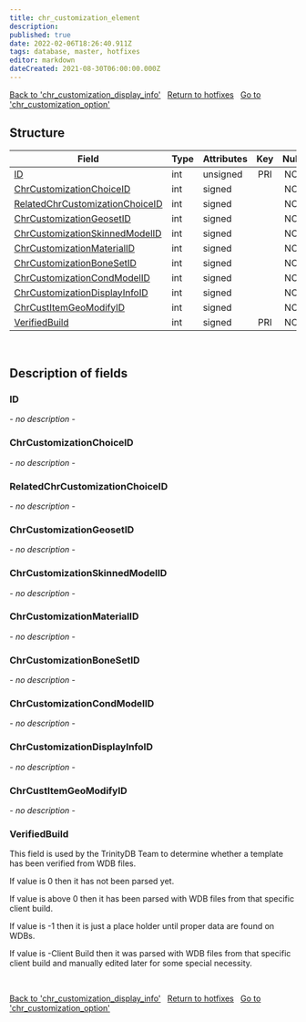 ```yaml
---
title: chr_customization_element
description: 
published: true
date: 2022-02-06T18:26:40.911Z
tags: database, master, hotfixes
editor: markdown
dateCreated: 2021-08-30T06:00:00.000Z
---
```


<a href="https://trinitycore.info/en/database/master/hotfixes/chr_customization_display_info" class="mt-5 v-btn v-btn--depressed v-btn--flat v-btn--outlined theme--light v-size--default darkblue--text text--lighten-3"><span class="v-btn__content"><i aria-hidden="true" class="v-icon notranslate v-icon--left mdi mdi-arrow-left theme--light"></i><span>Back to 'chr_customization_display_info'</span></span></a>&nbsp;&nbsp;&nbsp;<a href="https://trinitycore.info/en/database/master/hotfixes/home" class="mt-5 v-btn v-btn--depressed v-btn--flat v-btn--outlined theme--light v-size--default darkblue--text text--lighten-3"><span class="v-btn__content"><i aria-hidden="true" class="v-icon notranslate v-icon--left mdi mdi-home-outline theme--light"></i><span>Return to hotfixes</span></span></a>&nbsp;&nbsp;&nbsp;<a href="https://trinitycore.info/en/database/master/hotfixes/chr_customization_option" class="mt-5 v-btn v-btn--depressed v-btn--flat v-btn--outlined theme--light v-size--default darkblue--text text--lighten-3"><span class="v-btn__content"><span>Go to 'chr_customization_option'</span><i aria-hidden="true" class="v-icon notranslate v-icon--right mdi mdi-arrow-right theme--light"></i></span></a>

## Structure

| Field | Type | Attributes | Key | Null | Default | Extra | Comment |
| --- | --- | --- | :---: | :---: | --- | --- | --- |
| [ID](#id) | int | unsigned | PRI | NO | 0 |  |  |
| [ChrCustomizationChoiceID](#chrcustomizationchoiceid) | int | signed |  | NO | 0 |  |  |
| [RelatedChrCustomizationChoiceID](#relatedchrcustomizationchoiceid) | int | signed |  | NO | 0 |  |  |
| [ChrCustomizationGeosetID](#chrcustomizationgeosetid) | int | signed |  | NO | 0 |  |  |
| [ChrCustomizationSkinnedModelID](#chrcustomizationskinnedmodelid) | int | signed |  | NO | 0 |  |  |
| [ChrCustomizationMaterialID](#chrcustomizationmaterialid) | int | signed |  | NO | 0 |  |  |
| [ChrCustomizationBoneSetID](#chrcustomizationbonesetid) | int | signed |  | NO | 0 |  |  |
| [ChrCustomizationCondModelID](#chrcustomizationcondmodelid) | int | signed |  | NO | 0 |  |  |
| [ChrCustomizationDisplayInfoID](#chrcustomizationdisplayinfoid) | int | signed |  | NO | 0 |  |  |
| [ChrCustItemGeoModifyID](#chrcustitemgeomodifyid) | int | signed |  | NO | 0 |  |  |
| [VerifiedBuild](#verifiedbuild) | int | signed | PRI | NO | 0 |  |  |
&nbsp;
## Description of fields

### ID
*- no description -*
&nbsp;

### ChrCustomizationChoiceID
*- no description -*
&nbsp;

### RelatedChrCustomizationChoiceID
*- no description -*
&nbsp;

### ChrCustomizationGeosetID
*- no description -*
&nbsp;

### ChrCustomizationSkinnedModelID
*- no description -*
&nbsp;

### ChrCustomizationMaterialID
*- no description -*
&nbsp;

### ChrCustomizationBoneSetID
*- no description -*
&nbsp;

### ChrCustomizationCondModelID
*- no description -*
&nbsp;

### ChrCustomizationDisplayInfoID
*- no description -*
&nbsp;

### ChrCustItemGeoModifyID
*- no description -*
&nbsp;

### VerifiedBuild
This field is used by the TrinityDB Team to determine whether a template has been verified from WDB files.

If value is 0 then it has not been parsed yet.

If value is above 0 then it has been parsed with WDB files from that specific client build.

If value is -1 then it is just a place holder until proper data are found on WDBs.

If value is -Client Build then it was parsed with WDB files from that specific client build and manually edited later for some special necessity.

&nbsp;

<a href="https://trinitycore.info/en/database/master/hotfixes/chr_customization_display_info" class="mt-5 v-btn v-btn--depressed v-btn--flat v-btn--outlined theme--light v-size--default darkblue--text text--lighten-3"><span class="v-btn__content"><i aria-hidden="true" class="v-icon notranslate v-icon--left mdi mdi-arrow-left theme--light"></i><span>Back to 'chr_customization_display_info'</span></span></a>&nbsp;&nbsp;&nbsp;<a href="https://trinitycore.info/en/database/master/hotfixes/home" class="mt-5 v-btn v-btn--depressed v-btn--flat v-btn--outlined theme--light v-size--default darkblue--text text--lighten-3"><span class="v-btn__content"><i aria-hidden="true" class="v-icon notranslate v-icon--left mdi mdi-home-outline theme--light"></i><span>Return to hotfixes</span></span></a>&nbsp;&nbsp;&nbsp;<a href="https://trinitycore.info/en/database/master/hotfixes/chr_customization_option" class="mt-5 v-btn v-btn--depressed v-btn--flat v-btn--outlined theme--light v-size--default darkblue--text text--lighten-3"><span class="v-btn__content"><span>Go to 'chr_customization_option'</span><i aria-hidden="true" class="v-icon notranslate v-icon--right mdi mdi-arrow-right theme--light"></i></span></a>

